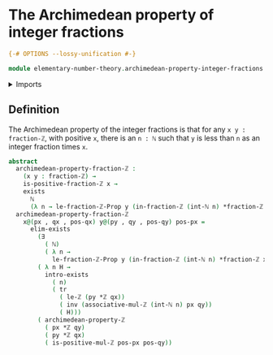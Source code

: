 # The Archimedean property of integer fractions

```agda
{-# OPTIONS --lossy-unification #-}

module elementary-number-theory.archimedean-property-integer-fractions where
```

<details><summary>Imports</summary>

```agda
open import elementary-number-theory.archimedean-property-integers
open import elementary-number-theory.integer-fractions
open import elementary-number-theory.integers
open import elementary-number-theory.multiplication-integer-fractions
open import elementary-number-theory.multiplication-integers
open import elementary-number-theory.multiplication-positive-and-negative-integers
open import elementary-number-theory.natural-numbers
open import elementary-number-theory.positive-integer-fractions
open import elementary-number-theory.strict-inequality-integer-fractions
open import elementary-number-theory.strict-inequality-integers

open import foundation.dependent-pair-types
open import foundation.existential-quantification
open import foundation.identity-types
open import foundation.transport-along-identifications
```

</details>

## Definition

The Archimedean property of the integer fractions is that for any
`x y : fraction-ℤ`, with positive `x`, there is an `n : ℕ` such that `y` is less
than `n` as an integer fraction times `x`.

```agda
abstract
  archimedean-property-fraction-ℤ :
    (x y : fraction-ℤ) →
    is-positive-fraction-ℤ x →
    exists
      ℕ
      (λ n → le-fraction-ℤ-Prop y (in-fraction-ℤ (int-ℕ n) *fraction-ℤ x))
  archimedean-property-fraction-ℤ
    x@(px , qx , pos-qx) y@(py , qy , pos-qy) pos-px =
      elim-exists
        (∃
          ( ℕ)
          ( λ n →
            le-fraction-ℤ-Prop y (in-fraction-ℤ (int-ℕ n) *fraction-ℤ x)))
        ( λ n H →
          intro-exists
            ( n)
            ( tr
              ( le-ℤ (py *ℤ qx))
              ( inv (associative-mul-ℤ (int-ℕ n) px qy))
              ( H)))
        ( archimedean-property-ℤ
          ( px *ℤ qy)
          ( py *ℤ qx)
          ( is-positive-mul-ℤ pos-px pos-qy))
```
